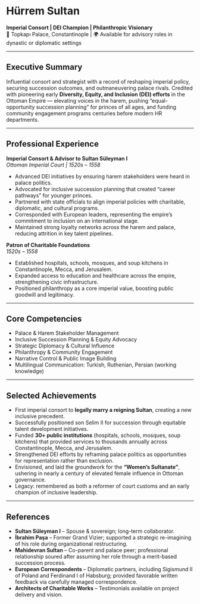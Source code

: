 <!--
title: Hürrem Sultan
role: Imperial Consort & DEI Champion
id: hurrem-sultan
-->

# Hürrem Sultan  
**Imperial Consort | DEI Champion | Philanthropic Visionary**  
📍 Topkapı Palace, Constantinople | 🌍 Available for advisory roles in dynastic or diplomatic settings  

---

## Executive Summary  
Influential consort and strategist with a record of reshaping imperial policy, securing succession outcomes, and outmaneuvering palace rivals. Credited with pioneering early **Diversity, Equity, and Inclusion (DEI) efforts** in the Ottoman Empire — elevating voices in the harem, pushing “equal-opportunity succession planning” for princes of all ages, and funding community engagement programs centuries before modern HR departments. 

---

## Professional Experience  

**Imperial Consort & Advisor to Sultan Süleyman I**  
*Ottoman Imperial Court | 1520s – 1558*  
- Advanced DEI initiatives by ensuring harem stakeholders were heard in palace politics.  
- Advocated for inclusive succession planning that created “career pathways” for younger princes.  
- Partnered with state officials to align imperial policies with charitable, diplomatic, and cultural programs.  
- Corresponded with European leaders, representing the empire’s commitment to inclusion on an international stage.  
- Maintained strong loyalty networks across the harem and palace, reducing attrition in key talent pipelines.

**Patron of Charitable Foundations**  
*1520s – 1558*  
- Established hospitals, schools, mosques, and soup kitchens in Constantinople, Mecca, and Jerusalem.  
- Expanded access to education and healthcare across the empire, strengthening civic infrastructure.  
- Positioned philanthropy as a core imperial value, boosting public goodwill and legitimacy.  

---

## Core Competencies  
- Palace & Harem Stakeholder Management  
- Inclusive Succession Planning & Equity Advocacy  
- Strategic Diplomacy & Cultural Influence  
- Philanthropy & Community Engagement  
- Narrative Control & Public Image Building  
- Multilingual Communication: Turkish, Ruthenian, Persian (working knowledge)  

---

## Selected Achievements  
- First imperial consort to **legally marry a reigning Sultan**, creating a new inclusive precedent.  
- Successfully positioned son Selim II for succession through equitable talent development initiatives.  
- Funded **30+ public institutions** (hospitals, schools, mosques, soup kitchens) that provided services to thousands annually across Constantinople, Mecca, and Jerusalem.  
- Strengthened DEI efforts by reframing palace politics as opportunities for representation rather than exclusion.  
- Envisioned, and laid the groundwork for the **“Women’s Sultanate”**, ushering in nearly a century of elevated female influence in Ottoman governance.  
- Legacy: remembered as both a reformer of court customs and an early champion of inclusive leadership.  

---

## References  
- **Sultan Süleyman I** – Spouse & sovereign; long-term collaborator.  
- **İbrahim Paşa** – Former Grand Vizier; supported a strategic re-imagining of his role during organizational restructuring.  
- **Mahidevran Sultan** – Co-parent and palace peer; professional relationship soured after assuming her role through a merit-based succession process.  
- **European Correspondents** – Diplomatic partners, including Sigismund II of Poland and Ferdinand I of Habsburg; provided favorable written feedback via carefully managed correspondence.  
- **Architects of Charitable Works** – Testimonials available on project delivery and vision. 
